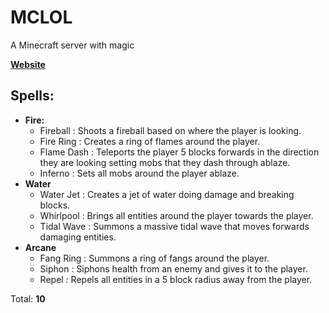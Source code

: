 # MCLOL
A Minecraft server with magic

[**Website**](https://mclol.pro)

## Spells:
- **Fire:**
  - Fireball : Shoots a fireball based on where the player is looking.
  - Fire Ring : Creates a ring of flames around the player.
  - Flame Dash : Teleports the player 5 blocks forwards in the direction they are looking setting mobs that they dash through ablaze.
  - Inferno : Sets all mobs around the player ablaze.
- **Water**
  - Water Jet : Creates a jet of water doing damage and breaking blocks.
  - Whirlpool : Brings all entities around the player towards the player.
  - Tidal Wave : Summons a massive tidal wave that moves forwards damaging entities.
- **Arcane**
  - Fang Ring : Summons a ring of fangs around the player.
  - Siphon : Siphons health from an enemy and gives it to the player.
  - Repel : Repels all entities in a 5 block radius away from the player.

Total: **10**
